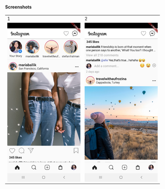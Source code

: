 #### Screenshots

<table>
  <tr>
    <td>1</td>
     <td>2</td>
  </tr>
  <tr>
    <td valign="top"><img src="screenshots/screenshot1.jpg"></td>
    <td valign="top"><img src="screenshots/screenshot2.jpg" ></td>
  </tr>
 </table>